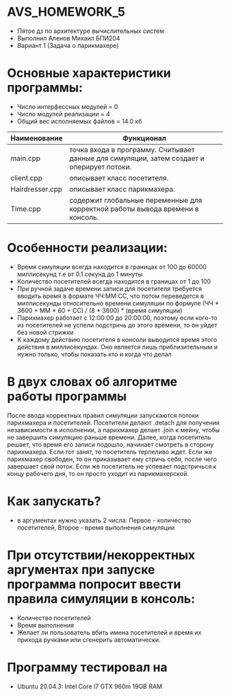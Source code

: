 # AVS_HOMEWORK_5
* Пятое дз по архитектуре вычислительных систем 
* Выполнил Аленов Михаил БПИ204 
* Вариант 1 (Задача о парикмахере)

# Основные характеристики программы:
* Число интерфессных модулей = 0
* Число модулей реализации = 4
* Общий вес исполняемых файлов = 14.0 кб

Наименование | Функционал
-----------------|--------------------------------------------------------
main.cpp | точка входа в программу. Считывает данные для симуляции, затем создает и оперирует потоки.
client.cpp | описывает класс посетителя.
Hairdresser.cpp | описывает класс парикмахера.
Time.cpp | содержит глобальные переменные для корректной работы вывода времени в консоль.


# Особенности реализации:
* Время симуляции всегда находится в границах от 100 до 60000 миллисекунд т.е от 0.1 секунд до 1 минуты
* Количество посетителей всегда находится в границах от 1 до 100
* При ручной задаче времени записи для посетителя требуется вводить время в формате ЧЧ:ММ:СС, что потом переведется в миллисекунды относительно времени симуляции по формуле (ЧЧ * 3600 + ММ * 60 + СС) / (8 * 3600) * (время симуляции) 
* Парихмахер работает с 12:00:00 до 20:00:00, поэтому если кого-то из посетителей не успели подстричь до этого времени, то он уйдет без новой стрижки
* К каждому действию посетителя в консоли выводится время этого действия в миллисекундах. Оно является лишь приблизительным и нужно только, чтобы показать кто и когда что делал

# В двух словах об алгоритме работы программы
После ввода корректных правил симуляции запускаются потоки парихмахера и посетителей.
Посетители делают .detach для получения независимости в исполнении, а парихмахер делает .join к мейну, чтобы не завершить симуляцию раньше времени.
Далее, когда посетитель решает, что время его записи подошло, начинает смотреть в сторону парихмахера. Если тот занят, то посетитель терпеливо ждет. Если же парихмахер свободен, то он приказывает ему стричь себя, после чего завершает свой поток. Если же посетитель не успевает подстричься к концу рабочего дня, то он просто уходит из парикмахерской.

# Как запускать?
* в аргументах нужно указать 2 числа: Первое - количество посетителей, Второе - время выполнения симуляции

# При отсутствии/некорректных аргументах при запуске программа попросит ввести правила симуляции в консоль:
* Количество посетителей
* Время выполнения
* Желает ли пользователь вбить имена посетителей и время их прихода ручками или сгенерить автоматически.

# Программу тестировал на
* Ubuntu 20.04.3: Intel Core I7 GTX 960m 19GB RAM 

